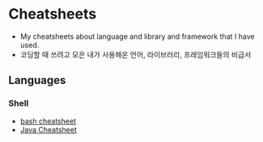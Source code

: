 # Cheatsheets
- My cheatsheets about language and library and framework that I have used.
- 코딩할 때 쓰려고 모은 내가 사용해온 언어, 라이브러리, 프레임워크들의 비급서

## Languages

### Shell
- [bash cheatsheet](https://devhints.io/bash)
- [Java Cheatsheet](https://lsmman.tistory.com/category/Java)
